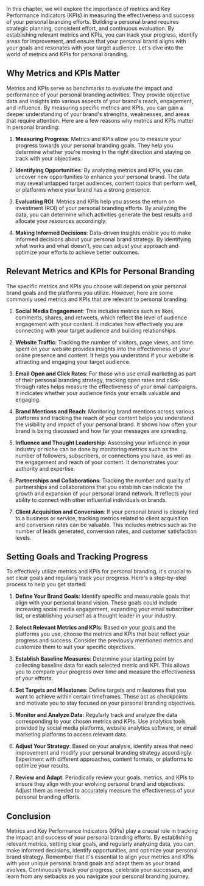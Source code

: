 
In this chapter, we will explore the importance of metrics and Key Performance Indicators (KPIs) in measuring the effectiveness and success of your personal branding efforts. Building a personal brand requires strategic planning, consistent effort, and continuous evaluation. By establishing relevant metrics and KPIs, you can track your progress, identify areas for improvement, and ensure that your personal brand aligns with your goals and resonates with your target audience. Let's dive into the world of metrics and KPIs for personal branding.

## Why Metrics and KPIs Matter

Metrics and KPIs serve as benchmarks to evaluate the impact and performance of your personal branding activities. They provide objective data and insights into various aspects of your brand's reach, engagement, and influence. By measuring specific metrics and KPIs, you can gain a deeper understanding of your brand's strengths, weaknesses, and areas that require attention. Here are a few reasons why metrics and KPIs matter in personal branding:

1. **Measuring Progress**: Metrics and KPIs allow you to measure your progress towards your personal branding goals. They help you determine whether you're moving in the right direction and staying on track with your objectives.
    
2. **Identifying Opportunities**: By analyzing metrics and KPIs, you can uncover new opportunities to enhance your personal brand. The data may reveal untapped target audiences, content topics that perform well, or platforms where your brand has a strong presence.
    
3. **Evaluating ROI**: Metrics and KPIs help you assess the return on investment (ROI) of your personal branding efforts. By analyzing the data, you can determine which activities generate the best results and allocate your resources accordingly.
    
4. **Making Informed Decisions**: Data-driven insights enable you to make informed decisions about your personal brand strategy. By identifying what works and what doesn't, you can adjust your approach and optimize your efforts to achieve better outcomes.
    

## Relevant Metrics and KPIs for Personal Branding

The specific metrics and KPIs you choose will depend on your personal brand goals and the platforms you utilize. However, here are some commonly used metrics and KPIs that are relevant to personal branding:

1. **Social Media Engagement**: This includes metrics such as likes, comments, shares, and retweets, which reflect the level of audience engagement with your content. It indicates how effectively you are connecting with your target audience and building relationships.
    
2. **Website Traffic**: Tracking the number of visitors, page views, and time spent on your website provides insights into the effectiveness of your online presence and content. It helps you understand if your website is attracting and engaging your target audience.
    
3. **Email Open and Click Rates**: For those who use email marketing as part of their personal branding strategy, tracking open rates and click-through rates helps measure the effectiveness of your email campaigns. It indicates whether your audience finds your emails valuable and engaging.
    
4. **Brand Mentions and Reach**: Monitoring brand mentions across various platforms and tracking the reach of your content helps you understand the visibility and impact of your personal brand. It shows how often your brand is being discussed and how far your messages are spreading.
    
5. **Influence and Thought Leadership**: Assessing your influence in your industry or niche can be done by monitoring metrics such as the number of followers, subscribers, or connections you have, as well as the engagement and reach of your content. It demonstrates your authority and expertise.
    
6. **Partnerships and Collaborations**: Tracking the number and quality of partnerships and collaborations that you establish can indicate the growth and expansion of your personal brand network. It reflects your ability to connect with other influential individuals or brands.
    
7. **Client Acquisition and Conversion**: If your personal brand is closely tied to a business or service, tracking metrics related to client acquisition and conversion rates can be valuable. This includes metrics such as the number of leads generated, conversion rates, and customer satisfaction levels.
    

## Setting Goals and Tracking Progress

To effectively utilize metrics and KPIs for personal branding, it's crucial to set clear goals and regularly track your progress. Here's a step-by-step process to help you get started:

1. **Define Your Brand Goals**: Identify specific and measurable goals that align with your personal brand vision. These goals could include increasing social media engagement, expanding your email subscriber list, or establishing yourself as a thought leader in your industry.
    
2. **Select Relevant Metrics and KPIs**: Based on your goals and the platforms you use, choose the metrics and KPIs that best reflect your progress and success. Consider the previously mentioned metrics and customize them to suit your specific objectives.
    
3. **Establish Baseline Measures**: Determine your starting point by collecting baseline data for each selected metric and KPI. This allows you to compare your progress over time and measure the effectiveness of your efforts.
    
4. **Set Targets and Milestones**: Define targets and milestones that you want to achieve within certain timeframes. These act as checkpoints and motivate you to stay focused on your personal branding objectives.
    
5. **Monitor and Analyze Data**: Regularly track and analyze the data corresponding to your chosen metrics and KPIs. Use analytics tools provided by social media platforms, website analytics software, or email marketing platforms to access relevant data.
    
6. **Adjust Your Strategy**: Based on your analysis, identify areas that need improvement and modify your personal branding strategy accordingly. Experiment with different approaches, content formats, or platforms to optimize your results.
    
7. **Review and Adapt**: Periodically review your goals, metrics, and KPIs to ensure they align with your evolving personal brand and objectives. Adjust them as needed to accurately measure the effectiveness of your personal branding efforts.
    

## Conclusion

Metrics and Key Performance Indicators (KPIs) play a crucial role in tracking the impact and success of your personal branding efforts. By establishing relevant metrics, setting clear goals, and regularly analyzing data, you can make informed decisions, identify opportunities, and optimize your personal brand strategy. Remember that it's essential to align your metrics and KPIs with your unique personal brand goals and adapt them as your brand evolves. Continuously track your progress, celebrate your successes, and learn from any setbacks as you navigate your personal branding journey.
